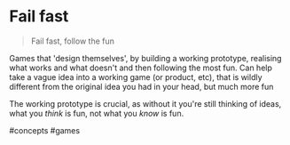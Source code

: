 # Fail fast

> Fail fast, follow the fun

Games that 'design themselves', by building a working prototype, realising what works and what doesn't and then following the most fun. Can help take a vague idea into a working game (or product, etc), that is wildly different from the original idea you had in your head, but much more fun

The working prototype is crucial, as without it you're still thinking of ideas, what you _think_ is fun, not what you _know_ is fun.

#concepts
#games